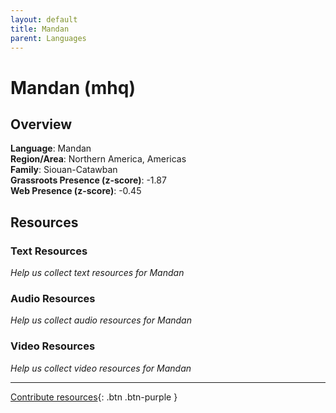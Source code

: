 ```yaml
---
layout: default
title: Mandan
parent: Languages
---
```


# Mandan (mhq)

## Overview

**Language**: Mandan  
**Region/Area**: Northern America, Americas  
**Family**: Siouan-Catawban  
**Grassroots Presence (z-score)**: -1.87  
**Web Presence (z-score)**: -0.45  

## Resources

### Text Resources
*Help us collect text resources for Mandan*

### Audio Resources
*Help us collect audio resources for Mandan*

### Video Resources
*Help us collect video resources for Mandan*

---

[Contribute resources](https://forms.office.com/e/1SfLJx3u1r){: .btn .btn-purple }
